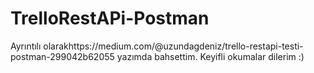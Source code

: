 # TrelloRestAPi-Postman

Ayrıntılı olarakhttps://medium.com/@uzundagdeniz/trello-restapi-testi-postman-299042b62055 yazımda bahsettim. 
Keyifli okumalar dilerim :)
